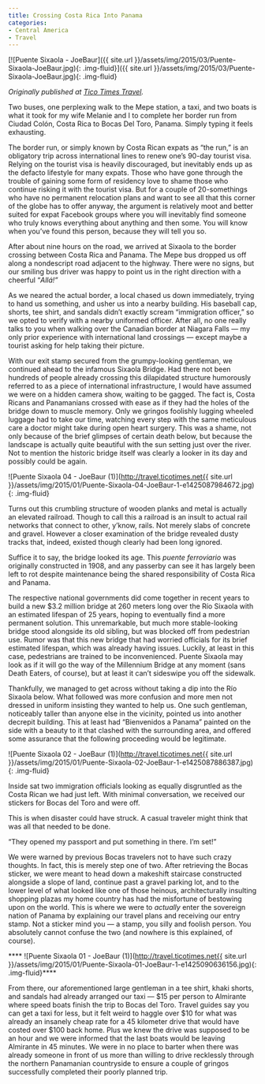 ```yaml
---
title: Crossing Costa Rica Into Panama
categories:
- Central America
- Travel
---
```


[![Puente Sixaola - JoeBaur]({{ site.url }}/assets/img/2015/03/Puente-Sixaola-JoeBaur.jpg){: .img-fluid}]({{ site.url }}/assets/img/2015/03/Puente-Sixaola-JoeBaur.jpg){: .img-fluid}

_Originally published at [Tico Times Travel](http://travel.ticotimes.net/2015/02/puente-sixaola-a-border-runs-through-it/)._

Two buses, one perplexing walk to the Mepe station, a taxi, and two boats is what it took for my wife Melanie and I to complete her border run from Ciudad Colón, Costa Rica to Bocas Del Toro, Panama. Simply typing it feels exhausting.<!-- more -->

The border run, or simply known by Costa Rican expats as “the run,” is an obligatory trip across international lines to renew one’s 90-day tourist visa. Relying on the tourist visa is heavily discouraged, but inevitably ends up as the defacto lifestyle for many expats. Those who have gone through the trouble of gaining some form of residency love to shame those who continue risking it with the tourist visa. But for a couple of 20-somethings who have no permanent relocation plans and want to see all that this corner of the globe has to offer anyway, the argument is relatively moot and better suited for expat Facebook groups where you will inevitably find someone who truly knows everything about anything and then some. You will know when you’ve found this person, because they will tell you so.

After about nine hours on the road, we arrived at Sixaola to the border crossing between Costa Rica and Panama. The Mepe bus dropped us off along a nondescript road adjacent to the highway. There were no signs, but our smiling bus driver was happy to point us in the right direction with a cheerful “_Allá!”_

As we neared the actual border, a local chased us down immediately, trying to hand us something, and usher us into a nearby building. His baseball cap, shorts, tee shirt, and sandals didn’t exactly scream “immigration officer,” so we opted to verify with a nearby uniformed officer. After all, no one really talks to you when walking over the Canadian border at Niagara Falls — my only prior experience with international land crossings — except maybe a tourist asking for help taking their picture.

With our exit stamp secured from the grumpy-looking gentleman, we continued ahead to the infamous Sixaola Bridge. Had there not been hundreds of people already crossing this dilapidated structure humorously referred to as a piece of international infrastructure, I would have assumed we were on a hidden camera show, waiting to be gagged. The fact is, Costa Ricans and Panamanians crossed with ease as if they had the holes of the bridge down to muscle memory. Only we gringos foolishly lugging wheeled luggage had to take our time, watching every step with the same meticulous care a doctor might take during open heart surgery. This was a shame, not only because of the brief glimpses of certain death below, but because the landscape is actually quite beautiful with the sun setting just over the river. Not to mention the historic bridge itself was clearly a looker in its day and possibly could be again.

![Puente Sixaola 04 - JoeBaur (1)](http://travel.ticotimes.net{{ site.url }}/assets/img/2015/01/Puente-Sixaola-04-JoeBaur-1-e1425087984672.jpg){: .img-fluid}

Turns out this crumbling structure of wooden planks and metal is actually an elevated railroad. Though to call this a railroad is an insult to actual rail networks that connect to other, y’know, rails. Not merely slabs of concrete and gravel. However a closer examination of the bridge revealed dusty tracks that, indeed, existed though clearly had been long ignored.

Suffice it to say, the bridge looked its age. This _puente ferroviario_ was originally constructed in 1908, and any passerby can see it has largely been left to rot despite maintenance being the shared responsibility of Costa Rica and Panama.

The respective national governments did come together in recent years to build a new $3.2 million bridge at 260 meters long over the Río Sixaola with an estimated lifespan of 25 years, hoping to eventually find a more permanent solution. This unremarkable, but much more stable-looking bridge stood alongside its old sibling, but was blocked off from pedestrian use. Rumor was that this new bridge that had worried officials for its brief estimated lifespan, which was already having issues. Luckily, at least in this case, pedestrians are trained to be inconvenienced. Puente Sixaola may look as if it will go the way of the Millennium Bridge at any moment (sans Death Eaters, of course), but at least it can’t sideswipe you off the sidewalk.

Thankfully, we managed to get across without taking a dip into the Río Sixaola below. What followed was more confusion and more men not dressed in uniform insisting they wanted to help us. One such gentleman, noticeably taller than anyone else in the vicinity, pointed us into another decrepit building. This at least had “Bienvenidos a Panama” painted on the side with a beauty to it that clashed with the surrounding area, and offered some assurance that the following proceeding would be legitimate.

![Puente Sixaola 02 - JoeBaur (1)](http://travel.ticotimes.net{{ site.url }}/assets/img/2015/01/Puente-Sixaola-02-JoeBaur-1-e1425087886387.jpg){: .img-fluid}

Inside sat two immigration officials looking as equally disgruntled as the Costa Rican we had just left. With minimal conversation, we received our stickers for Bocas del Toro and were off.

This is when disaster could have struck. A casual traveler might think that was all that needed to be done.

“They opened my passport and put something in there. I’m set!”

We were warned by previous Bocas travelers not to have such crazy thoughts. In fact, this is merely step one of two. After retrieving the Bocas sticker, we were meant to head down a makeshift staircase constructed alongside a slope of land, continue past a gravel parking lot, and to the lower level of what looked like one of those heinous, architecturally insulting shopping plazas my home country has had the misfortune of bestowing upon on the world. This is where we were to _actually_ enter the sovereign nation of Panama by explaining our travel plans and receiving our entry stamp. Not a sticker mind you — a stamp, you silly and foolish person. You absolutely cannot confuse the two (and nowhere is this explained, of course).

**** ![Puente Sixaola 01 - JoeBaur (1)](http://travel.ticotimes.net{{ site.url }}/assets/img/2015/01/Puente-Sixaola-01-JoeBaur-1-e1425090636156.jpg){: .img-fluid}****

From there, our aforementioned large gentleman in a tee shirt, khaki shorts, and sandals had already arranged our taxi — $15 per person to Almirante where speed boats finish the trip to Bocas del Toro. Travel guides say you can get a taxi for less, but it felt weird to haggle over $10 for what was already an insanely cheap rate for a 45 kilometer drive that would have costed over $100 back home. Plus we knew the drive was supposed to be an hour and we were informed that the last boats would be leaving Almirante in 45 minutes. We were in no place to barter when there was already someone in front of us more than willing to drive recklessly through the northern Panamanian countryside to ensure a couple of gringos successfully completed their poorly planned trip.
